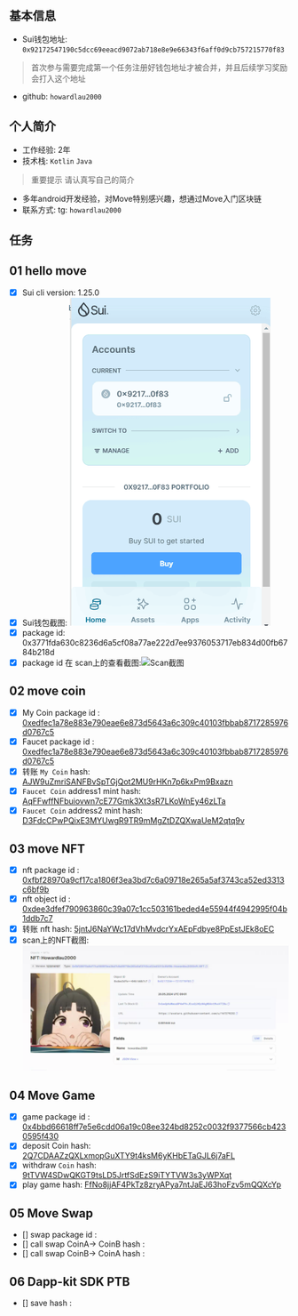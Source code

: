 ## 基本信息
- Sui钱包地址: `0x92172547190c5dcc69eeacd9072ab718e8e9e66343f6aff0d9cb757215770f83`
> 首次参与需要完成第一个任务注册好钱包地址才被合并，并且后续学习奖励会打入这个地址
- github: `howardlau2000`

## 个人简介
- 工作经验: 2年
- 技术栈: `Kotlin` `Java`
> 重要提示 请认真写自己的简介
- 多年android开发经验，对Move特别感兴趣，想通过Move入门区块链
- 联系方式: tg: `howardlau2000` 

## 任务

##   01 hello move  
- [x] Sui cli version: 1.25.0
- [x] Sui钱包截图: ![Sui钱包截图](./notes/F1F9D342274F35CA6277AAA7E37B35C9.png)
- [x] package id: 0x3771fda630c8236d6a5cf08a77ae222d7ee9376053717eb834d00fb6784b218d 
- [x] package id 在 scan上的查看截图:![Scan截图](./images/你的图片地址)

##   02 move coin
- [x] My Coin package id :  [0xedfec1a78e883e790eae6e873d5643a6c309c40103fbbab8717285976d0767c5](https://suivision.xyz/package/0xedfec1a78e883e790eae6e873d5643a6c309c40103fbbab8717285976d0767c5)        
- [x] Faucet package id : [0xedfec1a78e883e790eae6e873d5643a6c309c40103fbbab8717285976d0767c5](https://suivision.xyz/package/0xedfec1a78e883e790eae6e873d5643a6c309c40103fbbab8717285976d0767c5)        
- [x] 转账 `My Coin` hash: [AJW9uZmriSANFBvSpTGjQot2MU9rHKn7p6kxPm9Bxazn](https://suivision.xyz/txblock/AJW9uZmriSANFBvSpTGjQot2MU9rHKn7p6kxPm9Bxazn)
- [x] `Faucet Coin` address1 mint hash: [AqFFwffNFbuiovwn7cE77Gmk3Xt3sR7LKoWnEy46zLTa](https://suivision.xyz/txblock/AqFFwffNFbuiovwn7cE77Gmk3Xt3sR7LKoWnEy46zLTa)
- [x] `Faucet Coin` address2 mint hash: [D3FdcCPwPQixE3MYUwgR9TR9mMgZtDZQXwaUeM2qtq9v](https://suivision.xyz/txblock/D3FdcCPwPQixE3MYUwgR9TR9mMgZtDZQXwaUeM2qtq9v)

##   03 move NFT
- [x] nft package id : [0xfbf28970a9cf17ca1806f3ea3bd7c6a09718e265a5af3743ca52ed3313c6bf9b](https://suivision.xyz/package/0xfbf28970a9cf17ca1806f3ea3bd7c6a09718e265a5af3743ca52ed3313c6bf9b)     
- [x] nft object id :  [0xdee3dfef790963860c39a07c1cc503161beded4e55944f4942995f04b1ddb7c7](https://suiscan.xyz/mainnet/object/0xdee3dfef790963860c39a07c1cc503161beded4e55944f4942995f04b1ddb7c7)
- [x] 转账 nft  hash:  [5jntJ6NaYWc17dVhMvdcrYxAEpFdbye8PpEstJEk8oEC](https://suivision.xyz/txblock/5jntJ6NaYWc17dVhMvdcrYxAEpFdbye8PpEstJEk8oEC)
- [x] scan上的NFT截图:![Scan截图](./notes/nft.png)

##   04 Move Game
- [x] game package id : [0x4bbd66618ff7e5e6cdd06a19c08ee324bd8252c0032f9377566cb4230595f430](https://suivision.xyz/package/0x4bbd66618ff7e5e6cdd06a19c08ee324bd8252c0032f9377566cb4230595f430)
- [x] deposit Coin hash: [2Q7CDAAZzQXLxmopGuXTY9t4ksM6yKHbETaGJL6j7aFL](https://suivision.xyz/txblock/2Q7CDAAZzQXLxmopGuXTY9t4ksM6yKHbETaGJL6j7aFL)
- [x] withdraw `Coin` hash: [9tTVW4SDwQKGT9tsLD5JrtfSdEzS9iTYTVW3s3yWPXqt](https://suivision.xyz/txblock/9tTVW4SDwQKGT9tsLD5JrtfSdEzS9iTYTVW3s3yWPXqt)
- [x] play game hash: [FfNo8jjAF4PkTz8zryAPya7ntJaEJ63hoFzv5mQQXcYp](https://suivision.xyz/txblock/FfNo8jjAF4PkTz8zryAPya7ntJaEJ63hoFzv5mQQXcYp)

##   05 Move Swap
- [] swap package id :
- [] call swap CoinA-> CoinB  hash :
- [] call swap CoinB-> CoinA  hash :

##   06 Dapp-kit SDK PTB
- [] save hash :
